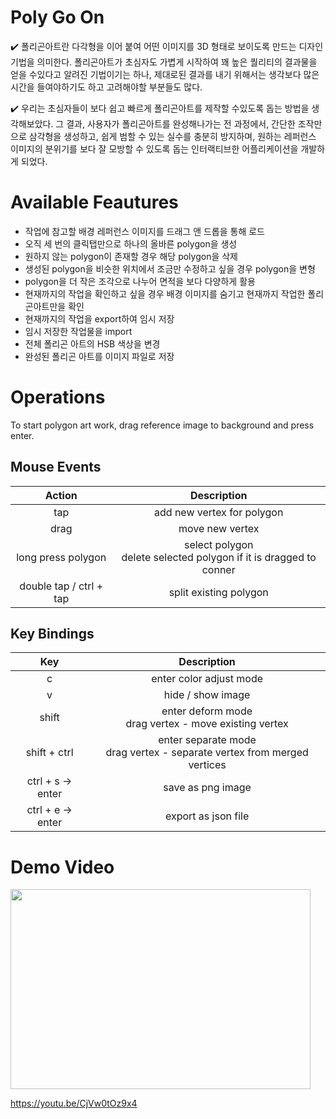 # Poly Go On

✔️ 폴리곤아트란 다각형을 이어 붙여 어떤 이미지를 3D 형태로 보이도록 만드는 디자인기법을 의미한다. 폴리곤아트가 초심자도 가볍게 시작하여 꽤 높은 퀄리티의 결과물을 얻을 수있다고 알려진 기법이기는 하나, 제대로된 결과를 내기 위해서는 생각보다 많은 시간을 들여야하기도 하고 고려해야할 부분들도 많다.

✔️ 우리는 초심자들이 보다 쉽고 빠르게 폴리곤아트를 제작할 수있도록 돕는 방법을 생각해보았다. 그 결과, 사용자가 폴리곤아트를 완성해나가는 전 과정에서, 간단한 조작만으로 삼각형을 생성하고, 쉽게 범할 수 있는 실수를 충분히 방지하며, 원하는 레퍼런스 이미지의 분위기를 보다 잘 모방할 수 있도록 돕는 인터랙티브한 어플리케이션을 개발하게 되었다.

# Available Feautures

- 작업에 참고할 배경 레퍼런스 이미지를 드래그 앤 드롭을 통해 로드
- 오직 세 번의 클릭탭만으로 하나의 올바른 polygon을 생성
- 원하지 않는 polygon이 존재할 경우 해당 polygon을 삭제
- 생성된 polygon을 비슷한 위치에서 조금만 수정하고 싶을 경우 polygon을 변형
- polygon을 더 작은 조각으로 나누어 면적을 보다 다양하게 활용
- 현재까지의 작업을 확인하고 싶을 경우 배경 이미지를 숨기고 현재까지 작업한 폴리곤아트만을 확인
- 현재까지의 작업을 export하여 임시 저장
- 임시 저장한 작업물을 import
- 전체 폴리곤 아트의 HSB 색상을 변경
- 완성된 폴리곤 아트를 이미지 파일로 저장

# Operations

To start polygon art work, drag reference image to background and press enter.

## Mouse Events
| Action | Description |
|:---:|:---:|
| tap | add new vertex for polygon |
| drag | move new vertex |
| long press polygon | select polygon <br> delete selected polygon if it is dragged to conner |
| double tap / ctrl + tap | split existing polygon |

## Key Bindings
| Key | Description |
|:---:|:---:|
| c | enter color adjust mode |
| v | hide / show image |
| shift | enter deform mode <br> drag vertex - move existing vertex |
| shift + ctrl | enter separate mode <br> drag vertex - separate vertex from merged vertices |
| ctrl + s → enter | save as png image |
| ctrl + e → enter | export as json file |

# Demo Video

<a href="https://www.youtube.com/watch?v=CjVw0tOz9x4">
  <img src=https://img.youtube.com/vi/CjVw0tOz9x4/maxresdefault.jpg  width="480" height="320"/>
</a>

https://youtu.be/CjVw0tOz9x4

